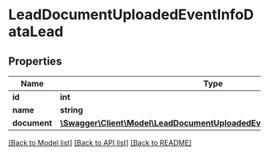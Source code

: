 # LeadDocumentUploadedEventInfoDataLead

## Properties
Name | Type | Description | Notes
------------ | ------------- | ------------- | -------------
**id** | **int** | Lead ID | [optional] 
**name** | **string** | Lead Name | [optional] 
**document** | [**\Swagger\Client\Model\LeadDocumentUploadedEventInfoDataLeadDocument**](LeadDocumentUploadedEventInfoDataLeadDocument.md) |  | [optional] 

[[Back to Model list]](../../README.md#documentation-for-models) [[Back to API list]](../../README.md#documentation-for-api-endpoints) [[Back to README]](../../README.md)

